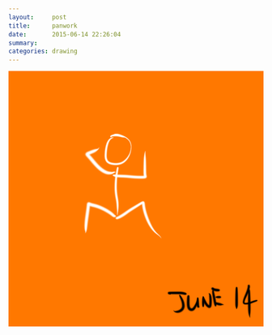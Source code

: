 ```yaml
---
layout:     post
title:      panwork
date:       2015-06-14 22:26:04
summary:    
categories: drawing
---
```

![panwork](/images/_diary/panwork.png "Work. Do NOT panic.")